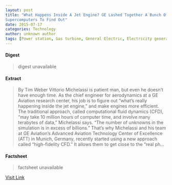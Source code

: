 ```yaml
---
layout: post
title: "What Happens Inside A Jet Engine? GE Lashed Together A Bunch Of
Supercomputers To Find Out"
date: 2015-07-17
categories: Technology
author: unknown author
tags: [Power station, Gas turbine, General Electric, Electricity generation, Technology, Energy, Electric power, Artificial objects, Power (physics), Nature, Electrical engineering, Electricity]
---
```



#### Digest
>digest unavailable

#### Extract
>By Tim Weber Vittorio Michelassi is patient man, but even he doesn’t have enough time. As the chief engineer for aerodynamics at a GE Aviation research center, his job is to figure out “what’s really happening inside the jet engine,” and make engines more efficient. The traditional approach, called computational fluid dynamics (CFD), “may take 10 million hours of computer time, and involve many terabytes of data,” Michelassi says. “The number of unknowns in the simulation is in excess of billions.” That&rsquo;s why Michelassi and his team at GE Aviation’s Advanced Aviation Technology Center of Excellence (ATT) in Munich, Germany, recently started using a new approach called “high-fidelity CFD.” It allows them to get close to the “real ph...

#### Factsheet
>factsheet unavailable

[Visit Link](http://www.gereports.com/post/122261129200)



